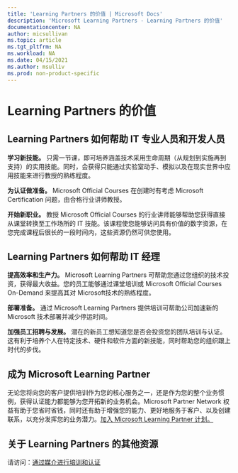 ```yaml
---
title: 'Learning Partners 的价值 | Microsoft Docs'
description: 'Microsoft Learning Partners - Learning Partners 的价值'
documentationcenter: NA
author: micsullivan
ms.topic: article
ms.tgt_pltfrm: NA
ms.workload: NA
ms.date: 04/15/2021
ms.author: msulliv
ms.prod: non-product-specific
---
```

# Learning Partners 的价值

## Learning Partners 如何帮助 IT 专业人员和开发人员

**学习新技能。** 只需一节课，即可培养涵盖技术采用生命周期（从规划到实施再到支持）的实用技能。同时，会获得只能通过实验室动手、模拟以及在现实世界中应用技能来进行教授的熟练程度。

**为认证做准备。** Microsoft Official Courses 在创建时有考虑 Microsoft Certification 问题，由合格行业讲师教授。

**开始新职业。** 教授 Microsoft Official Courses 的行业讲师能够帮助您获得直接从课堂转换至工作场所的 IT 技能。该课程使您能够访问具有价值的数字资源，在您完成课程后很长的一段时间内，这些资源仍然可供您使用。

## Learning Partners 如何帮助 IT 经理

**提高效率和生产力。** Microsoft Learning Partners 可帮助您通过您组织的技术投资，获得最大收益。您的员工能够通过课堂培训或 Microsoft Official Courses On-Demand 来提高其对 Microsoft技术的熟练程度。

**部署准备。** 通过 Microsoft Learning Partners 提供培训可帮助公司加速新的 Microsoft 技术部署并减少停运时间。 

**加强员工招聘与发展。** 潜在的新员工想知道您是否会投资您的团队培训与认证。这有利于培养个人在特定技术、硬件和软件方面的新技能，同时帮助您的组织跟上时代的步伐。

## 成为 Microsoft Learning Partner

无论您将向您的客户提供培训作为您的核心服务之一，还是作为您的整个业务惯例，获得认证能力都能够为您开拓新的业务机会。Microsoft Partner Network 权益有助于您省时省钱，同时还有助于增强您的能力、更好地服务于客户、以及创建联系，以充分发挥您的业务潜力。[加入 Microsoft Learning Partner 计划。](https://partner.microsoft.com/membership/learning-partners)

## 关于 Learning Partners 的其他资源

请访问：[通过媒介进行培训和认证](/learn/certifications/media)